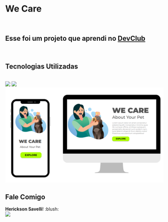 <h1>We Care</h1>
<br>

<h2>Esse foi um projeto que aprendi no <a href="https://rodolfomori.com.br/devclub">DevClub</a></h2>
<br>

<h2>Tecnologias Utilizadas</h2>
<br>
<img src="https://img.shields.io/badge/HTML5-E34F26?style=for-the-badge&logo=html5&logoColor=white">

<img src="https://img.shields.io/badge/CSS3-1572B6?style=for-the-badge&logo=css3&logoColor=white">
<br>
<img src="https://github.com/HericksonSavelli/Desafio-We-Care/blob/master/We%20Care%202.png?raw=true">

<h2>Fale Comigo</h2>
<strong>Herickson Savelli</strong>! :blush:
<br>
<a href="https://www.linkedin.com/in/herickson-savelli"><img src="https://img.shields.io/badge/LinkedIn-0077B5?style=for-the-badge&logo=linkedin&logoColor=white"></a>

